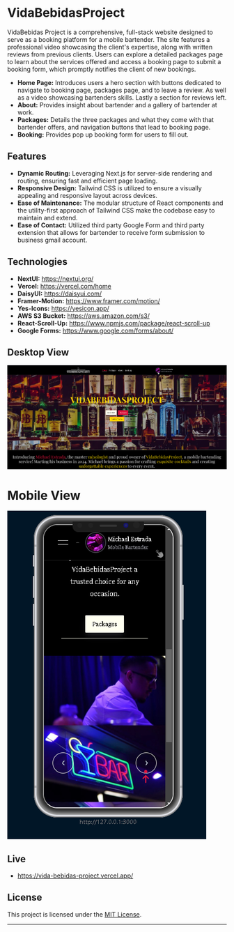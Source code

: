 # VidaBebidasProject

VidaBebidas Project is a comprehensive, full-stack website designed to serve as a booking platform for a mobile bartender. The site features a professional video showcasing the client's expertise, along with written reviews from previous clients. Users can explore a detailed packages page to learn about the services offered and access a booking page to submit a booking form, which promptly notifies the client of new bookings.

- **Home Page:** Introduces users a hero section with buttons dedicated to navigate to booking page, packages page, and to leave a review. As well as a video showcasing bartenders skills. Lastly a section for reviews left.
- **About:** Provides insight about bartender and a gallery of bartender at work.
- **Packages:** Details the three packages and what they come with that bartender offers, and navigation buttons that lead to booking page.
- **Booking:** Provides pop up booking form for users to fill out.

## Features

- **Dynamic Routing:** Leveraging Next.js for server-side rendering and routing, ensuring fast and efficient page loading.
- **Responsive Design:** Tailwind CSS is utilized to ensure a visually appealing and responsive layout across devices.
- **Ease of Maintenance:** The modular structure of React components and the utility-first approach of Tailwind CSS make the codebase easy to maintain and extend.
- **Ease of Contact:** Utilized third party Google Form and third party extension that allows for bartender to receive form submission to business gmail account.

## Technologies

- **NextUI:** https://nextui.org/
- **Vercel:** https://vercel.com/home
- **DaisyUI:** https://daisyui.com/
- **Framer-Motion:** https://www.framer.com/motion/
- **Yes-Icons:** https://yesicon.app/
- **AWS S3 Bucket:** https://aws.amazon.com/s3/
- **React-Scroll-Up:** https://www.npmjs.com/package/react-scroll-up
- **Google Forms:** https://www.google.com/forms/about/

## Desktop View

![](https://github.com/Oscarl214/VidaBebidasProject-/blob/main/public/desktopvida.png)

# Mobile View

![](https://github.com/Oscarl214/VidaBebidasProject-/blob/main/public/MobileVida.png)

## Live

- https://vida-bebidas-project.vercel.app/

## License

This project is licensed under the [MIT License](LICENSE).

---
